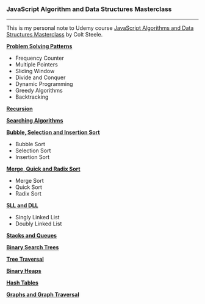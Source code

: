 ### JavaScript Algorithm and Data Structures Masterclass

---

This is my personal note to Udemy course [JavaScript Algorithms and Data Structures Masterclass](git@github.com:fentybit/dsa_js_coltsteele.git) by Colt Steele.

**[Problem Solving Patterns](01_problem_solving_patterns.js)**

- Frequency Counter
- Multiple Pointers
- Sliding Window
- Divide and Conquer
- Dynamic Programming
- Greedy Algorithms
- Backtracking

**[Recursion](02_recursion.js)**

**[Searching Algorithms](03_searching_algorithms.js)**

**[Bubble, Selection and Insertion Sort](04_bubble_selection_insertion_sort.js)**

- Bubble Sort
- Selection Sort
- Insertion Sort

**[Merge, Quick and Radix Sort](05_merge_quick_radix_sort.js)**

- Merge Sort
- Quick Sort
- Radix Sort

**[SLL and DLL](06_dsa_sll_dll.js)**

- Singly Linked List
- Doubly Linked List

**[Stacks and Queues](07_stacks_queues.js)**

**[Binary Search Trees](08_binary_search_trees.js)**

**[Tree Traversal](09_tree_traversal.js)**

**[Binary Heaps](10_binary_heaps.js)**

**[Hash Tables](11_hash_tables.js)**

**[Graphs and Graph Traversal](12_graph_traversal.js)**
